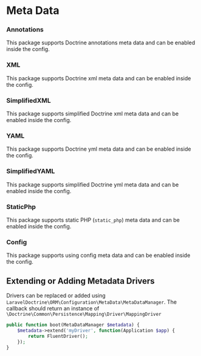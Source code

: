 # Meta Data

### Annotations

This package supports Doctrine annotations meta data and can be enabled inside the config. 

### XML

This package supports Doctrine xml meta data and can be enabled inside the config.
 
### SimplifiedXML
 
This package supports simplified Doctrine xml meta data and can be enabled inside the config. 

### YAML

This package supports Doctrine yml meta data and can be enabled inside the config. 

### SimplifiedYAML
 
This package supports simplified Doctrine yml meta data and can be enabled inside the config. 

### StaticPhp

This package supports static PHP (`static_php`) meta data and can be enabled inside the config. 

### Config

This package supports using config meta data and can be enabled inside the config.

## Extending or Adding Metadata Drivers
Drivers can be replaced or added using `LaravelDoctrine\ORM\Configuration\MetaData\MetaDataManager`. The callback should return an instance of `\Doctrine\Common\Persistence\Mapping\Driver\MappingDriver`

```php
public function boot(MetaDataManager $metadata) {
    $metadata->extend('myDriver', function(Application $app) {
        return FluentDriver();
    });
}
```
